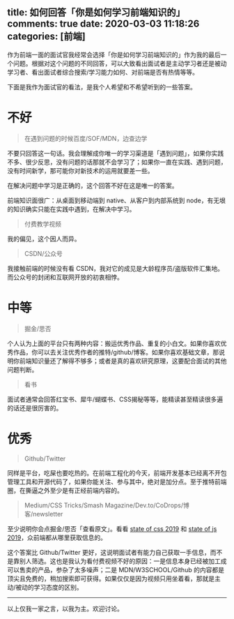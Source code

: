 title: 如何回答「你是如何学习前端知识的」
comments: true
date: 2020-03-03 11:18:26
categories: [前端]
---
作为前端一面的面试官我经常会选择「你是如何学习前端知识的」作为我的最后一个问题。根据对这个问题的不同回答，可以大致看出面试者是主动学习者还是被动学习者、看出面试者综合搜索/学习能力如何、对前端是否有热情等等。

下面是我作为面试官的看法，是我个人希望和不希望听到的一些答案。

# 不好
> 在遇到问题的时候百度/SOF/MDN，边查边学

不要只回答这一句话。我会理解成你唯一的学习渠道是「遇到问题」，如果你实践不多、很少反思，没有问题的话那就不会学习了；如果你一直在实践、遇到问题，没有时间新学，那可能你对新技术的运用就要差一些。

在解决问题中学习是正确的，这个回答不好在这是唯一的答案。

前端知识面很广：从桌面到移动端到 native、从客户到内部系统到 node，有无垠的知识确实只能在实践中遇到，在解决中学习。

> 付费教学视频

我的偏见，这个因人而异。

> CSDN/公众号

我接触前端的时候没有看 CSDN，我对它的成见是大龄程序员/盗版软件汇集地。而公众号的封闭和互联网开放的初衷相悖。

# 中等
> 掘金/思否

个人认为上面的平台只有两种内容：搬运优秀作品、重复的小白文。如果你喜欢优秀作品，你可以去关注优秀作者的推特/github/博客。如果你喜欢基础文章，那说明你前端知识量还了解得不够多；或者是真的喜欢研究原理，这要配合面试的其他问题判断。

> 看书

面试者通常会回答红宝书、犀牛/蝴蝶书、CSS揭秘等等，能精读甚至精读很多遍的话还是很厉害的。

# 优秀
> Github/Twitter

同样是平台，吃屎也要吃热的。在前端工程化的今天，前端开发基本已经离不开包管理工具和开源代码了，如果你能关注、参与其中，绝对是加分点。至于推特前端圈，在撕逼之外至少是有正经前端内容的。

> Medium/CSS Tricks/Smash Magazine/Dev.to/CoDrops/博客/newsletter

至少说明你会点掘金/思否「查看原文」。看看 [state of css 2019](https://2019.stateofcss.com/resources/) 和 [state of js 2019](https://2019.stateofjs.com/resources/)，众前端都从哪里获取信息的。

这个答案比 Github/Twitter 更好，这说明面试者有能力自己获取一手信息，而不是靠别人筛选。这也是我认为看付费视频不好的原因：一是信息本身已经被加工成可以售卖的产品，参杂了太多噪声；二是 MDN/W3SCHOOL/Github 的内容都是顶尖且免费的，稍加搜索即可获得。如果仅仅是因为视频只用坐着看，那就是主动/被动的学习态度的区别。

---

以上仅我一家之言，以我为主。欢迎讨论。
